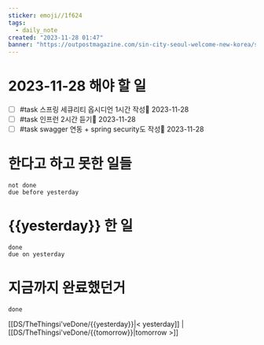```yaml
---
sticker: emoji//1f624
tags:
  - daily_note
created: "2023-11-28 01:47"
banner: "https://outpostmagazine.com/sin-city-seoul-welcome-new-korea/seoul-skyline-photo/"
---
```


# 2023-11-28 해야 할 일

- [ ] #task 스프링 세큐리티 옵시디언 1시간 작성📅 2023-11-28
- [ ] #task 인프런 2시간 듣기📅 2023-11-28 
- [ ] #task swagger 연동 + spring security도 작성📅 2023-11-28 

# 한다고 하고 못한 일들
```tasks
not done
due before yesterday
```
# {{yesterday}} 한 일
```tasks
done
due on yesterday
```
# 지금까지 완료했던거 
```tasks
done
```
[[DS/TheThingsi'veDone/{{yesterday}}|< yesterday]] | [[DS/TheThingsi'veDone/{{tomorrow}}|tomorrow >]]